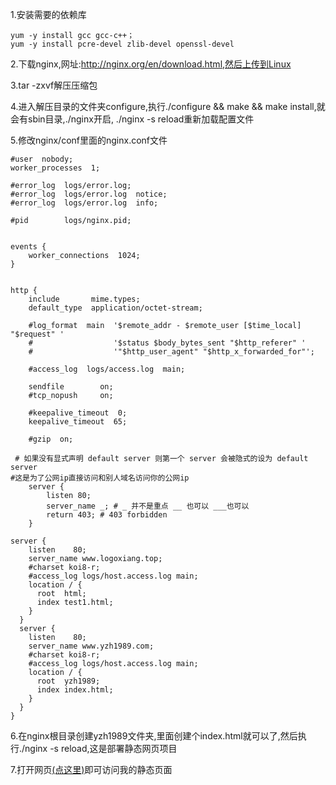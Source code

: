 1.安装需要的依赖库
```
yum -y install gcc gcc-c++；
yum -y install pcre-devel zlib-devel openssl-devel
```

2.下载nginx,网址:http://nginx.org/en/download.html,然后上传到Linux

3.tar -zxvf解压压缩包

4.进入解压目录的文件夹configure,执行./configure && make && make install,就会有sbin目录,./nginx开启, ./nginx -s reload重新加载配置文件

5.修改nginx/conf里面的nginx.conf文件
```
#user  nobody;
worker_processes  1;

#error_log  logs/error.log;
#error_log  logs/error.log  notice;
#error_log  logs/error.log  info;

#pid        logs/nginx.pid;


events {
    worker_connections  1024;
}


http {
    include       mime.types;
    default_type  application/octet-stream;

    #log_format  main  '$remote_addr - $remote_user [$time_local] "$request" '
    #                  '$status $body_bytes_sent "$http_referer" '
    #                  '"$http_user_agent" "$http_x_forwarded_for"';

    #access_log  logs/access.log  main;

    sendfile        on;
    #tcp_nopush     on;

    #keepalive_timeout  0;
    keepalive_timeout  65;

    #gzip  on;

 # 如果没有显式声明 default server 则第一个 server 会被隐式的设为 default server
#这是为了公网ip直接访问和别人域名访问你的公网ip
    server {
        listen 80;
        server_name _; # _ 并不是重点 __ 也可以 ___也可以
        return 403; # 403 forbidden
    }

server {
    listen    80;
    server_name www.logoxiang.top;
    #charset koi8-r;
    #access_log logs/host.access.log main;
    location / {
      root  html;
      index test1.html;
    }
  }
  server {
    listen    80;
    server_name www.yzh1989.com;
    #charset koi8-r;
    #access_log logs/host.access.log main;
    location / {
      root  yzh1989;
      index index.html;
    }
  }
}
```

6.在nginx根目录创建yzh1989文件夹,里面创建个index.html就可以了,然后执行./nginx 
   -s reload,这是部署静态网页项目

7.打开网页[(点这里)](www.yzh1989.com)即可访问我的静态页面   

